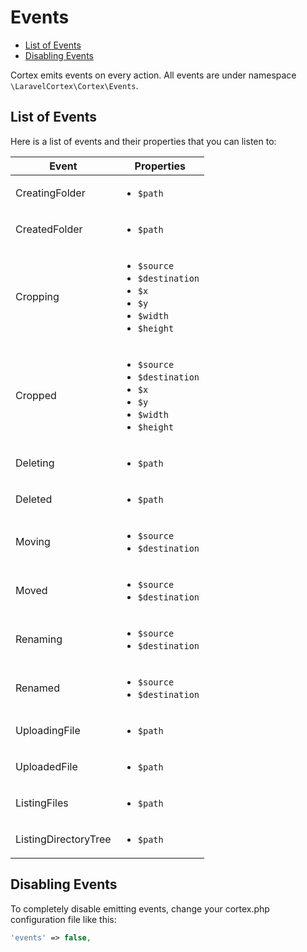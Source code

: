 # Events

- [List of Events](#list-of-events)
- [Disabling Events](#disabling-events)

Cortex emits events on every action. All events are under namespace ```\LaravelCortex\Cortex\Events```.

<a name="list-of-events"></a>
## List of Events

Here is a list of events and their properties that you can listen to:

<table width="100%">
  <thead>
    <tr>
      <th>Event</th>
      <th>Properties</th>
    </tr>
  </thead>
  <tbody>
    <tr>
      <td>CreatingFolder</td>
      <td>
        <ul>
          <li><code>$path</code></li>
        </ul>
      </td>
    </tr>
    <tr>
      <td>CreatedFolder</td>
      <td>
        <ul>
          <li><code>$path</code></li>
        </ul>
      </td>
    </tr>
    <tr>
      <td>Cropping</td>
      <td>
        <ul>
          <li><code>$source</code></li>
          <li><code>$destination</code></li>
          <li><code>$x</code></li>
          <li><code>$y</code></li>
          <li><code>$width</code></li>
          <li><code>$height</code></li>
        </ul>
      </td>
    </tr>
    <tr>
      <td>Cropped</td>
      <td>
        <ul>
          <li><code>$source</code></li>
          <li><code>$destination</code></li>
          <li><code>$x</code></li>
          <li><code>$y</code></li>
          <li><code>$width</code></li>
          <li><code>$height</code></li>
        </ul>
      </td>
    </tr>
    <tr>
      <td>Deleting</td>
      <td>
        <ul>
          <li><code>$path</code></li>
        </ul>
      </td>
    </tr>
    <tr>
      <td>Deleted</td>
      <td>
        <ul>
          <li><code>$path</code></li>
        </ul>
      </td>
    </tr>
    <tr>
      <td>Moving</td>
      <td>
        <ul>
          <li><code>$source</code></li>
          <li><code>$destination</code></li>
        </ul>
      </td>
    </tr>
    <tr>
      <td>Moved</td>
      <td>
        <ul>
          <li><code>$source</code></li>
          <li><code>$destination</code></li>
        </ul>
      </td>
    </tr>
    <tr>
      <td>Renaming</td>
      <td>
        <ul>
          <li><code>$source</code></li>
          <li><code>$destination</code></li>
        </ul>
      </td>
    </tr>
    <tr>
      <td>Renamed</td>
      <td>
        <ul>
          <li><code>$source</code></li>
          <li><code>$destination</code></li>
        </ul>
      </td>
    </tr>
    <tr>
      <td>UploadingFile</td>
      <td>
        <ul>
          <li><code>$path</code></li>
        </ul>
      </td>
    </tr>
    <tr>
      <td>UploadedFile</td>
      <td>
        <ul>
          <li><code>$path</code></li>
        </ul>
      </td>
    </tr>
    <tr>
      <td>ListingFiles</td>
      <td>
        <ul>
          <li><code>$path</code></li>
        </ul>
      </td>
    </tr>
    <tr>
      <td>ListingDirectoryTree</td>
      <td>
        <ul>
          <li><code>$path</code></li>
        </ul>
      </td>
    </tr>
  </tbody>
</table>

<a name="disabling-events"></a>
## Disabling Events

To completely disable emitting events, change your cortex.php configuration file like this:

```php
'events' => false,
```